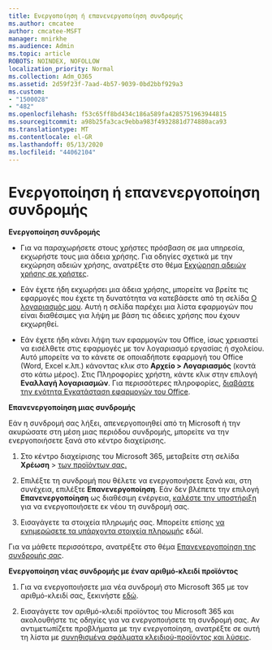 ```yaml
---
title: Ενεργοποίηση ή επανενεργοποίηση συνδρομής
ms.author: cmcatee
author: cmcatee-MSFT
manager: mnirkhe
ms.audience: Admin
ms.topic: article
ROBOTS: NOINDEX, NOFOLLOW
localization_priority: Normal
ms.collection: Adm_O365
ms.assetid: 2d59f23f-7aad-4b57-9039-0bd2bbf929a3
ms.custom:
- "1500028"
- "482"
ms.openlocfilehash: f53c65ff8bd434c186a589fa4285751963944815
ms.sourcegitcommit: a98b25fa3cac9ebba983f4932881d774880aca93
ms.translationtype: MT
ms.contentlocale: el-GR
ms.lasthandoff: 05/13/2020
ms.locfileid: "44062104"
---
```

# <a name="activate-or-reactivate-a-subscription"></a>Ενεργοποίηση ή επανενεργοποίηση συνδρομής

**Ενεργοποίηση συνδρομής**

- Για να παραχωρήσετε στους χρήστες πρόσβαση σε μια υπηρεσία, εκχωρήστε τους μια άδεια χρήσης. Για οδηγίες σχετικά με την εκχώρηση αδειών χρήσης, ανατρέξτε στο θέμα [Εκχώρηση αδειών χρήσης σε χρήστες](https://docs.microsoft.com/microsoft-365/admin/manage/assign-licenses-to-users).

- Εάν έχετε ήδη εκχωρήσει μια άδεια χρήσης, μπορείτε να βρείτε τις εφαρμογές που έχετε τη δυνατότητα να κατεβάσετε από τη σελίδα [Ο λογαριασμός μου](https://portal.office.com/account/#installs). Αυτή η σελίδα παρέχει μια λίστα εφαρμογών που είναι διαθέσιμες για λήψη με βάση τις άδειες χρήσης που έχουν εκχωρηθεί.

- Εάν έχετε ήδη κάνει λήψη των εφαρμογών του Office, ίσως χρειαστεί να εισέλθετε στις εφαρμογές με τον λογαριασμό εργασίας ή σχολείου. Αυτό μπορείτε να το κάνετε σε οποιαδήποτε εφαρμογή του Office (Word, Excel κ.λπ.) κάνοντας κλικ στο **Αρχείο > Λογαριασμός** (κοντά στο κάτω μέρος). Στις Πληροφορίες χρήστη, κάντε κλικ στην επιλογή **Εναλλαγή λογαριασμών**. Για περισσότερες πληροφορίες, [διαβάστε την ενότητα Εγκατάσταση εφαρμογών του Office](https://docs.microsoft.com/microsoft-365/admin/setup/install-applications).

**Επανενεργοποίηση μιας συνδρομής**

Εάν η συνδρομή σας λήξει, απενεργοποιηθεί από τη Microsoft ή την ακυρώσατε στη μέση μιας περιόδου συνδρομής, μπορείτε να την ενεργοποιήσετε ξανά στο κέντρο διαχείρισης.
  
1. Στο κέντρο διαχείρισης του Microsoft 365, μεταβείτε στη σελίδα **Χρέωση**  >  [των προϊόντων σας.](https://go.microsoft.com/fwlink/p/?linkid=842054)

2. Επιλέξτε τη συνδρομή που θέλετε να ενεργοποιήσετε ξανά και, στη συνέχεια, επιλέξτε **Επανενεργοποίηση**. Εάν δεν βλέπετε την επιλογή **Επανενεργοποίηση** ως διαθέσιμη ενέργεια, [καλέστε την υποστήριξη](https://docs.microsoft.com/microsoft-365/admin/contact-support-for-business-products) για να ενεργοποιήσετε εκ νέου τη συνδρομή σας.

3. Εισαγάγετε τα στοιχεία πληρωμής σας. Μπορείτε επίσης [να ενημερώσετε τα υπάρχοντα στοιχεία πληρωμής](https://docs.microsoft.com/microsoft-365/commerce/billing-and-payments/add-update-or-remove-credit-card-or-bank-account) εδώl.

Για να μάθετε περισσότερα, ανατρέξτε στο θέμα [Επανενεργοποίηση της συνδρομής σας](https://docs.microsoft.com/microsoft-365/commerce/subscriptions/reactivate-your-subscription).

**Ενεργοποίηση νέας συνδρομής με έναν αριθμό-κλειδί προϊόντος**

1. Για να ενεργοποιήσετε μια νέα συνδρομή στο Microsoft 365 με τον αριθμό-κλειδί σας, ξεκινήστε [εδώ](https://support.office.com/article/where-to-enter-your-office-product-key-0a82e5ae-739e-4b92-a6f4-2ec780c185db).

2. Εισαγάγετε τον αριθμό-κλειδί προϊόντος του Microsoft 365 και ακολουθήστε τις οδηγίες για να ενεργοποιήσετε τη συνδρομή σας. Αν αντιμετωπίζετε προβλήματα με την ενεργοποίηση, ανατρέξτε σε αυτή τη λίστα με [συνηθισμένα σφάλματα κλειδιού-προϊόντος και λύσεις](https://docs.microsoft.com/microsoft-365/commerce/product-key-errors-and-solutions).
